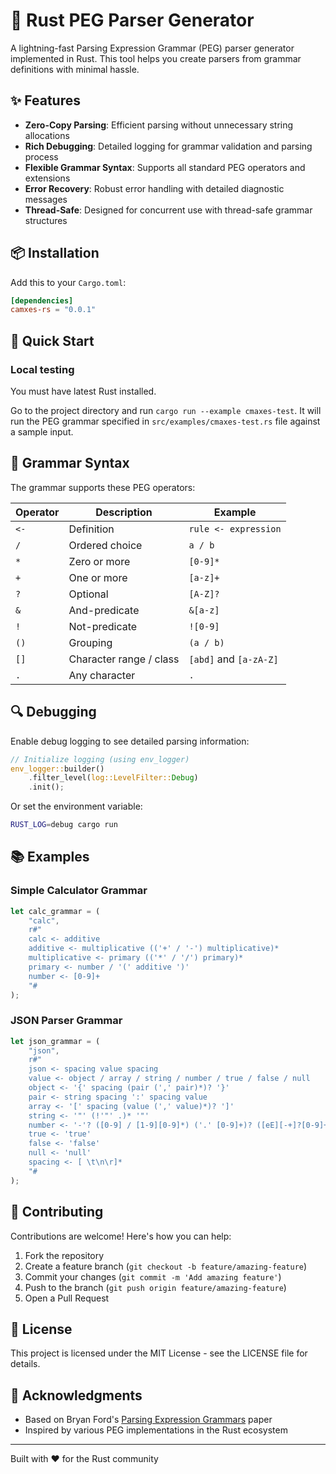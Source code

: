 # 🚀 Rust PEG Parser Generator

A lightning-fast Parsing Expression Grammar (PEG) parser generator implemented in Rust. This tool helps you create parsers from grammar definitions with minimal hassle.

## ✨ Features

- **Zero-Copy Parsing**: Efficient parsing without unnecessary string allocations
- **Rich Debugging**: Detailed logging for grammar validation and parsing process
- **Flexible Grammar Syntax**: Supports all standard PEG operators and extensions
- **Error Recovery**: Robust error handling with detailed diagnostic messages
- **Thread-Safe**: Designed for concurrent use with thread-safe grammar structures

## 📦 Installation

Add this to your `Cargo.toml`:

```toml
[dependencies]
camxes-rs = "0.0.1"
```

## 🚦 Quick Start

### Local testing

You must have latest Rust installed.

Go to the project directory and run `cargo run --example cmaxes-test`.
It will run the PEG grammar specified in `src/examples/cmaxes-test.rs` file against a sample input.


<!-- Here's a simple example that parses a basic grammar:

```rust
use camxes_rs::peg::grammar::PEG;

fn main() {
    // Define your grammar
    let grammar = (
        "expression",  // Start rule
        r#"
        expression <- term (('+' / '-') term)*
        term <- factor (('*' / '/') factor)*
        factor <- number / '(' expression ')'
        number <- [0-9]+ 
        "#
    );

    // Create parser
    let parser = PEG::new(grammar.0, grammar.1).unwrap();
    
    // Parse input
    let result = parser.parse("2+3*4");
    println!("{:#?}", result);
}
``` -->

## 🔧 Grammar Syntax

The grammar supports these PEG operators:

| Operator | Description | Example |
|----------|-------------|---------|
| `<-`     | Definition | `rule <- expression` |
| `/`      | Ordered choice | `a / b` |
| `*`      | Zero or more | `[0-9]*` |
| `+`      | One or more | `[a-z]+` |
| `?`      | Optional | `[A-Z]?` |
| `&`      | And-predicate | `&[a-z]` |
| `!`      | Not-predicate | `![0-9]` |
| `()`     | Grouping | `(a / b)` |
| `[]`     | Character range / class | `[abd]` and `[a-zA-Z]` |
| `.`      | Any character | `.` |

## 🔍 Debugging

Enable debug logging to see detailed parsing information:

```rust
// Initialize logging (using env_logger)
env_logger::builder()
    .filter_level(log::LevelFilter::Debug)
    .init();
```

Or set the environment variable:
```bash
RUST_LOG=debug cargo run
```

## 📚 Examples

### Simple Calculator Grammar
```rust
let calc_grammar = (
    "calc",
    r#"
    calc <- additive
    additive <- multiplicative (('+' / '-') multiplicative)*
    multiplicative <- primary (('*' / '/') primary)*
    primary <- number / '(' additive ')'
    number <- [0-9]+ 
    "#
);
```

### JSON Parser Grammar
```rust
let json_grammar = (
    "json",
    r#"
    json <- spacing value spacing
    value <- object / array / string / number / true / false / null
    object <- '{' spacing (pair (',' pair)*)? '}' 
    pair <- string spacing ':' spacing value
    array <- '[' spacing (value (',' value)*)? ']'
    string <- '"' (!'"' .)* '"'
    number <- '-'? ([0-9] / [1-9][0-9]*) ('.' [0-9]+)? ([eE][-+]?[0-9]+)?
    true <- 'true'
    false <- 'false'
    null <- 'null'
    spacing <- [ \t\n\r]*
    "#
);
```

## 🤝 Contributing

Contributions are welcome! Here's how you can help:

1. Fork the repository
2. Create a feature branch (`git checkout -b feature/amazing-feature`)
3. Commit your changes (`git commit -m 'Add amazing feature'`)
4. Push to the branch (`git push origin feature/amazing-feature`)
5. Open a Pull Request

## 📄 License

This project is licensed under the MIT License - see the LICENSE file for details.

## 🙏 Acknowledgments

- Based on Bryan Ford's [Parsing Expression Grammars](https://bford.info/pub/lang/peg.pdf) paper
- Inspired by various PEG implementations in the Rust ecosystem

---

Built with ❤️ for the Rust community